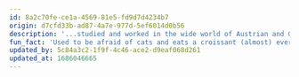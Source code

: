 ```yaml
---
id: 8a2c70fe-ce1a-4569-81e5-fd9d7d4234b7
origin: d7cfd33b-ad87-4a7e-977d-5ef6014d0b56
description: '...studied and worked in the wide world of Austrian and German music and culture, until he suddenly found himself at Stegreif. Here he is responsible for the #bechange as project manager and supports the orchestra in press relations.'
fun_fact: 'Used to be afraid of cats and eats a croissant (almost) every day.'
updated_by: 5c84a3c2-1f9f-4c46-ace2-d9eaf068d261
updated_at: 1686046665
---
```

